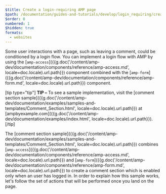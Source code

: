 ```yaml
---
$title: Create a login-requiring AMP page
$path: /documentation/guides-and-tutorials/develop/login_requiring/create-login.html
$order: 0
numbered: 1
$hidden: true
formats:
  - websites
---
```

Some user interactions with a page, such as leaving a comment, could be conditioned by a login flow. You can implement a login flow with AMP by using the [`amp-access`]({{g.doc('/content/amp-dev/documentation/components/reference/amp-access.md', locale=doc.locale).url.path}}) component combined with the [`amp-form`]({{g.doc('/content/amp-dev/documentation/components/reference/amp-form.md', locale=doc.locale).url.path}}) component.

[tip type="tip"]
**TIP –** To see a sample implementation, visit the [comment section sample]({{g.doc('/content/amp-dev/documentation/examples/samples-and-templates/Comment_Section.html', locale=doc.locale).url.path}}) at [ampbyexample.com]({{g.doc('/content/amp-dev/documentation/examples/index.html', locale=doc.locale).url.path}}).
[/tip]

The [comment section sample]({{g.doc('/content/amp-dev/documentation/examples/samples-and-templates/Comment_Section.html', locale=doc.locale).url.path}}) combines [`amp-access`]({{g.doc('/content/amp-dev/documentation/components/reference/amp-access.md', locale=doc.locale).url.path}}) and [`amp-form`]({{g.doc('/content/amp-dev/documentation/components/reference/amp-form.md', locale=doc.locale).url.path}}) to create a comment section which is enabled only when an user has logged in. In order to explain how this sample works, let's follow the set of actions that will be performed once you land on the page.
